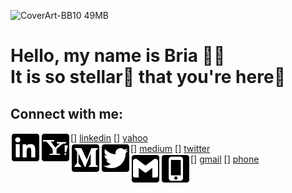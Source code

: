 ![CoverArt-BB10 49MB](https://user-images.githubusercontent.com/57609853/132418783-47e328cd-0b7b-4be3-bfd7-cd635b94fa86.jpg)
# Hello, my name is Bria ✌🏼 <br> It is so **stellar**🌟 that **you're** here📍

## Connect with me: 
[<img align='left' alt='linkedin icon' src='linkedin.svg' />] [linkedin]
[<img align='left' alt='yahoo icon' src='yahoo.svg' />] [yahoo]<br>
[<img align='left' alt='medium icon' src='medium.svg' />] [medium]
[<img align='left' alt='twitter icon' src='twitter.svg' />] [twitter]<br>
[<img align='left' alt='gmail icon' src='gmail.svg' />] [gmail]
[<img align='left' alt='phone icon' src='phone.svg' />] [phone]

[linkedin]: https://www.linkedin.com/in/briabarry
[yahoo]: briabarry@yahoo.com
[medium]: https://medium.com/@briabyte
[twitter]: https://twitter.com/briabyte
[gmail]: 008143@gmail.com
[phone]: 816-673-9208
<!--
**briabytes/briabytes** is a ✨ _special_ ✨ repository because its `README.md` (this file) appears on your GitHub profile.

Here are some ideas to get you started:

- 🔭 I’m currently working on ...
- 🌱 I’m currently learning ...
- 👯 I’m looking to collaborate on ...
- 🤔 I’m looking for help with ...
- 💬 Ask me about ...
- 📫 How to reach me: ...
- 😄 Pronouns: ...
- ⚡ Fun fact: ...
-->
